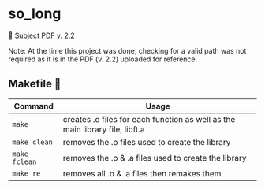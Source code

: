 # so_long
📄 [Subject PDF v. 2.2]()

Note: At the time this project was done, checking for a valid path was not required as it is in the PDF (v. 2.2) uploaded for reference.

## Makefile 🔨
| Command | Usage |
| --- | --- |
| `make` | creates .o files for each function as well as the main library file, libft.a |
| `make clean` | removes the .o files used to create the library |
| `make fclean` | removes the .o & .a files used to create the library |
| `make re` | removes all .o & .a files then remakes them |
